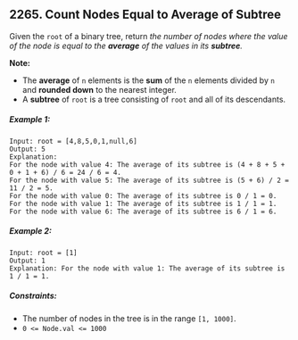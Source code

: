 ## 2265. Count Nodes Equal to Average of Subtree

Given the ```root``` of a binary tree, return *the number of nodes where the value of the node is equal to the **average** of the values in its **subtree**.*

**Note:**

* The **average** of ```n``` elements is the **sum** of the ```n``` elements divided by ```n``` and **rounded down** to the nearest integer.
* A **subtree** of ```root``` is a tree consisting of ```root``` and all of its descendants.

##### Example 1:
```
Input: root = [4,8,5,0,1,null,6]
Output: 5
Explanation:
For the node with value 4: The average of its subtree is (4 + 8 + 5 + 0 + 1 + 6) / 6 = 24 / 6 = 4.
For the node with value 5: The average of its subtree is (5 + 6) / 2 = 11 / 2 = 5.
For the node with value 0: The average of its subtree is 0 / 1 = 0.
For the node with value 1: The average of its subtree is 1 / 1 = 1.
For the node with value 6: The average of its subtree is 6 / 1 = 6.
```
##### Example 2:
```
Input: root = [1]
Output: 1
Explanation: For the node with value 1: The average of its subtree is 1 / 1 = 1.
```

##### Constraints:

* The number of nodes in the tree is in the range ```[1, 1000]```.
* ```0 <= Node.val <= 1000```